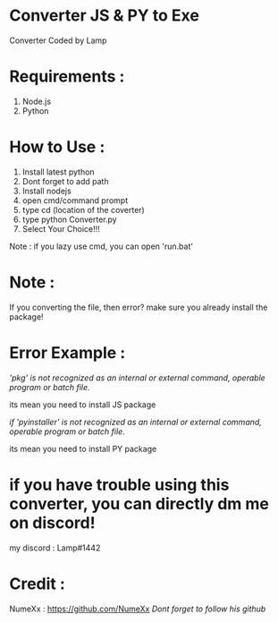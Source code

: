 # Converter JS & PY to Exe
Converter Coded by Lamp


# Requirements : 
1. Node.js
2. Python

# How to Use : 
1. Install latest python
2. Dont forget to add path
3. Install nodejs
4. open cmd/command prompt
5. type cd (location of the coverter)
6. type python Converter.py
7. Select Your Choice!!!

Note : if you lazy use cmd, you can open 'run.bat'

# Note : 

If you converting the file, then error?
make sure you already install the package!

# Error Example : 

*'pkg' is not recognized as an internal or external command,
operable program or batch file.*

its mean you need to install JS package

*if 'pyinstaller' is not recognized as an internal or external command,
operable program or batch file.*

its mean you need to install PY package

# if you have trouble using this converter, you can directly dm me on discord!
my discord : Lamp#1442

# Credit :
NumeXx : https://github.com/NumeXx *Dont forget to follow his github*
